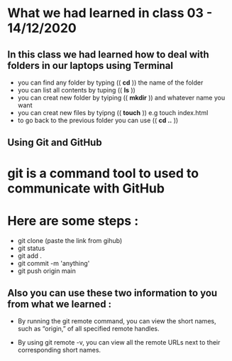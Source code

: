 # What we had learned in class 03 - 14/12/2020


## In this class we had learned how to deal with folders in our laptops using Terminal 

+ you can find any folder by typing (( **cd** )) the name of the folder 
+ you can list all contents by tuping (( **ls** ))
+ you can creat new folder by tyiping (( **mkdir** )) and whatever name you want 
+ you can creat new files by tyipng (( **touch** )) e.g touch index.html
+ to go back to the previous folder you can use (( **cd ..** ))

## Using Git and GitHub

# git is a command tool to used to communicate with GitHub 
# Here are some steps :
+ git clone (paste the link from gihub)
+ git status
+ git add .
+ git commit -m 'anything'
+ git push origin main

## Also you can use these two information to you from what we learned : 

+ By running the git remote command, you can view the short names, such as “origin,” of all specified remote handles.

+ By using git remote -v, you can view all the remote URLs next to their corresponding short names.
